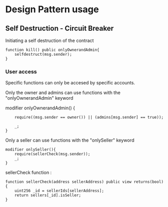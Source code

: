 # Design Pattern usage



## Self Destruction - Circuit Breaker
Initiating a self destruction of the contract 

    function kill() public onlyOwnerandAdmin{
        selfdestruct(msg.sender);
    }

### User access

Specific functions can only be accesed by specific accounts. 

Only the owner and admins can use functions with the "onlyOwnerandAdmin" keyword

modifier onlyOwnerandAdmin() {
        
        require((msg.sender == owner()) || (admins[msg.sender] == true));
    
        _;
    }

Only a seller can use functions with the "onlySeller" keyword

    modifier onlySeller(){
        require(sellerCheck(msg.sender)); 
        _;
    }

     
sellerCheck function :
   
    function sellerCheck(address sellerAddress) public view returns(bool) {
        uint256 _id = sellerIds[sellerAddress];
        return sellers[_id].isSeller;
    }

##



